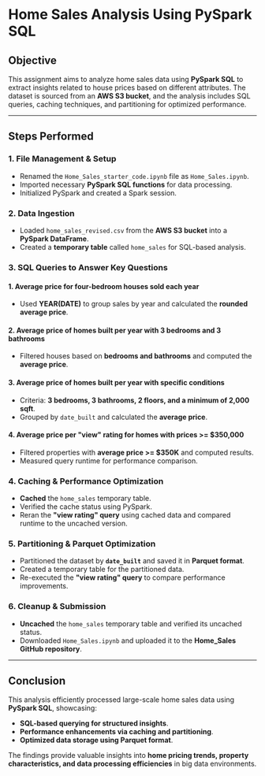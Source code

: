 # Home Sales Analysis Using PySpark SQL

## Objective
This assignment aims to analyze home sales data using **PySpark SQL** to extract insights related to house prices based on different attributes. The dataset is sourced from an **AWS S3 bucket**, and the analysis includes SQL queries, caching techniques, and partitioning for optimized performance.

---

## Steps Performed

### 1. File Management & Setup
- Renamed the `Home_Sales_starter_code.ipynb` file as `Home_Sales.ipynb`.
- Imported necessary **PySpark SQL functions** for data processing.
- Initialized PySpark and created a Spark session.

### 2. Data Ingestion
- Loaded `home_sales_revised.csv` from the **AWS S3 bucket** into a **PySpark DataFrame**.
- Created a **temporary table** called `home_sales` for SQL-based analysis.

### 3. SQL Queries to Answer Key Questions

#### 1. Average price for four-bedroom houses sold each year
   - Used **YEAR(DATE)** to group sales by year and calculated the **rounded average price**.

#### 2. Average price of homes built per year with 3 bedrooms and 3 bathrooms
   - Filtered houses based on **bedrooms and bathrooms** and computed the **average price**.

#### 3. Average price of homes built per year with specific conditions
   - Criteria: **3 bedrooms, 3 bathrooms, 2 floors, and a minimum of 2,000 sqft**.
   - Grouped by `date_built` and calculated the **average price**.

#### 4. Average price per "view" rating for homes with prices >= $350,000
   - Filtered properties with **average price >= $350K** and computed results.
   - Measured query runtime for performance comparison.

### 4. Caching & Performance Optimization
- **Cached** the `home_sales` temporary table.
- Verified the cache status using PySpark.
- Reran the **"view rating" query** using cached data and compared runtime to the uncached version.

### 5. Partitioning & Parquet Optimization
- Partitioned the dataset by **`date_built`** and saved it in **Parquet format**.
- Created a temporary table for the partitioned data.
- Re-executed the **"view rating" query** to compare performance improvements.

### 6. Cleanup & Submission
- **Uncached** the `home_sales` temporary table and verified its uncached status.
- Downloaded `Home_Sales.ipynb` and uploaded it to the **Home_Sales GitHub repository**.

---

## Conclusion
This analysis efficiently processed large-scale home sales data using **PySpark SQL**, showcasing:
- **SQL-based querying for structured insights**.
- **Performance enhancements via caching and partitioning**.
- **Optimized data storage using Parquet format**.

The findings provide valuable insights into **home pricing trends, property characteristics, and data processing efficiencies** in big data environments.

